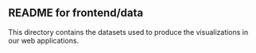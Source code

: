 ## **README for frontend/data**

This directory contains the datasets used to produce the visualizations in our web applications.
